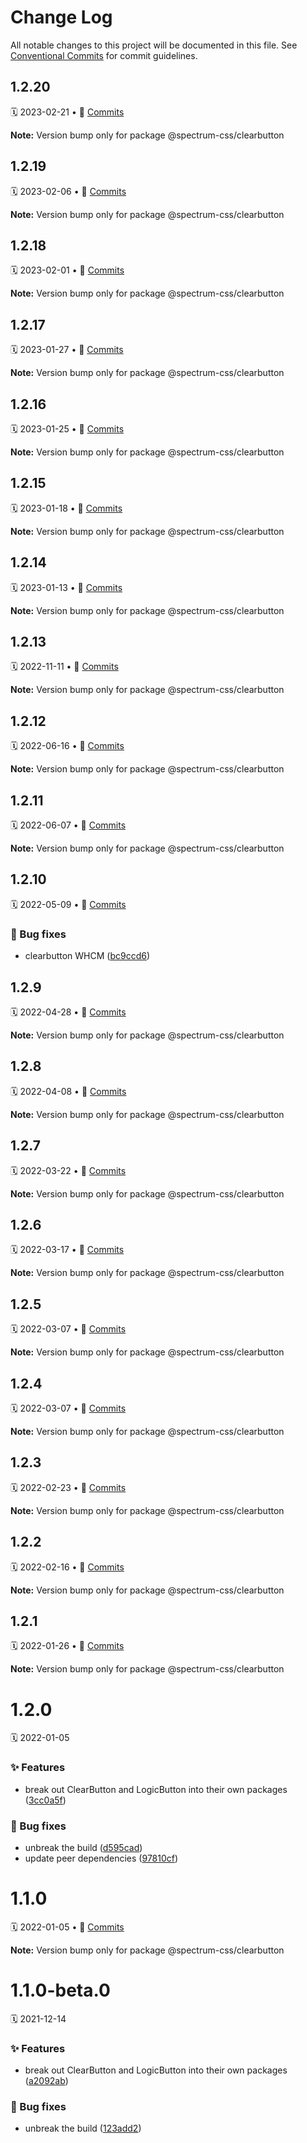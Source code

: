 # Change Log

All notable changes to this project will be documented in this file.
See [Conventional Commits](https://conventionalcommits.org) for commit guidelines.

<a name="1.2.20"></a>
## 1.2.20
🗓 2023-02-21 • 📝 [Commits](https://github.com/adobe/spectrum-css/compare/@spectrum-css/clearbutton@1.2.19...@spectrum-css/clearbutton@1.2.20)

**Note:** Version bump only for package @spectrum-css/clearbutton





<a name="1.2.19"></a>
## 1.2.19
🗓 2023-02-06 • 📝 [Commits](https://github.com/adobe/spectrum-css/compare/@spectrum-css/clearbutton@1.2.18...@spectrum-css/clearbutton@1.2.19)

**Note:** Version bump only for package @spectrum-css/clearbutton





<a name="1.2.18"></a>
## 1.2.18
🗓 2023-02-01 • 📝 [Commits](https://github.com/adobe/spectrum-css/compare/@spectrum-css/clearbutton@1.2.17...@spectrum-css/clearbutton@1.2.18)

**Note:** Version bump only for package @spectrum-css/clearbutton





<a name="1.2.17"></a>
## 1.2.17
🗓 2023-01-27 • 📝 [Commits](https://github.com/adobe/spectrum-css/compare/@spectrum-css/clearbutton@1.2.16...@spectrum-css/clearbutton@1.2.17)

**Note:** Version bump only for package @spectrum-css/clearbutton





<a name="1.2.16"></a>
## 1.2.16
🗓 2023-01-25 • 📝 [Commits](https://github.com/adobe/spectrum-css/compare/@spectrum-css/clearbutton@1.2.15...@spectrum-css/clearbutton@1.2.16)

**Note:** Version bump only for package @spectrum-css/clearbutton





<a name="1.2.15"></a>
## 1.2.15
🗓 2023-01-18 • 📝 [Commits](https://github.com/adobe/spectrum-css/compare/@spectrum-css/clearbutton@1.2.13...@spectrum-css/clearbutton@1.2.15)

**Note:** Version bump only for package @spectrum-css/clearbutton





<a name="1.2.14"></a>
## 1.2.14
🗓 2023-01-13 • 📝 [Commits](https://github.com/adobe/spectrum-css/compare/@spectrum-css/clearbutton@1.2.13...@spectrum-css/clearbutton@1.2.14)

**Note:** Version bump only for package @spectrum-css/clearbutton





<a name="1.2.13"></a>
## 1.2.13
🗓 2022-11-11 • 📝 [Commits](https://github.com/adobe/spectrum-css/compare/@spectrum-css/clearbutton@1.2.12...@spectrum-css/clearbutton@1.2.13)

**Note:** Version bump only for package @spectrum-css/clearbutton





<a name="1.2.12"></a>
## 1.2.12
🗓 2022-06-16 • 📝 [Commits](https://github.com/adobe/spectrum-css/compare/@spectrum-css/clearbutton@1.2.11...@spectrum-css/clearbutton@1.2.12)

**Note:** Version bump only for package @spectrum-css/clearbutton





<a name="1.2.11"></a>
## 1.2.11
🗓 2022-06-07 • 📝 [Commits](https://github.com/adobe/spectrum-css/compare/@spectrum-css/clearbutton@1.2.10...@spectrum-css/clearbutton@1.2.11)

**Note:** Version bump only for package @spectrum-css/clearbutton





<a name="1.2.10"></a>
## 1.2.10
🗓 2022-05-09 • 📝 [Commits](https://github.com/adobe/spectrum-css/compare/@spectrum-css/clearbutton@1.2.9...@spectrum-css/clearbutton@1.2.10)

### 🐛 Bug fixes

* clearbutton WHCM ([bc9ccd6](https://github.com/adobe/spectrum-css/commit/bc9ccd6))





<a name="1.2.9"></a>
## 1.2.9
🗓 2022-04-28 • 📝 [Commits](https://github.com/adobe/spectrum-css/compare/@spectrum-css/clearbutton@1.2.8...@spectrum-css/clearbutton@1.2.9)

**Note:** Version bump only for package @spectrum-css/clearbutton





<a name="1.2.8"></a>
## 1.2.8
🗓 2022-04-08 • 📝 [Commits](https://github.com/adobe/spectrum-css/compare/@spectrum-css/clearbutton@1.2.7...@spectrum-css/clearbutton@1.2.8)

**Note:** Version bump only for package @spectrum-css/clearbutton





<a name="1.2.7"></a>
## 1.2.7
🗓 2022-03-22 • 📝 [Commits](https://github.com/adobe/spectrum-css/compare/@spectrum-css/clearbutton@1.2.6...@spectrum-css/clearbutton@1.2.7)

**Note:** Version bump only for package @spectrum-css/clearbutton





<a name="1.2.6"></a>
## 1.2.6
🗓 2022-03-17 • 📝 [Commits](https://github.com/adobe/spectrum-css/compare/@spectrum-css/clearbutton@1.2.5...@spectrum-css/clearbutton@1.2.6)

**Note:** Version bump only for package @spectrum-css/clearbutton





<a name="1.2.5"></a>
## 1.2.5
🗓 2022-03-07 • 📝 [Commits](https://github.com/adobe/spectrum-css/compare/@spectrum-css/clearbutton@1.2.4...@spectrum-css/clearbutton@1.2.5)

**Note:** Version bump only for package @spectrum-css/clearbutton





<a name="1.2.4"></a>
## 1.2.4
🗓 2022-03-07 • 📝 [Commits](https://github.com/adobe/spectrum-css/compare/@spectrum-css/clearbutton@1.2.3...@spectrum-css/clearbutton@1.2.4)

**Note:** Version bump only for package @spectrum-css/clearbutton





<a name="1.2.3"></a>
## 1.2.3
🗓 2022-02-23 • 📝 [Commits](https://github.com/adobe/spectrum-css/compare/@spectrum-css/clearbutton@1.2.2...@spectrum-css/clearbutton@1.2.3)

**Note:** Version bump only for package @spectrum-css/clearbutton





<a name="1.2.2"></a>
## 1.2.2
🗓 2022-02-16 • 📝 [Commits](https://github.com/adobe/spectrum-css/compare/@spectrum-css/clearbutton@1.2.1...@spectrum-css/clearbutton@1.2.2)

**Note:** Version bump only for package @spectrum-css/clearbutton





<a name="1.2.1"></a>
## 1.2.1
🗓 2022-01-26 • 📝 [Commits](https://github.com/adobe/spectrum-css/compare/@spectrum-css/clearbutton@1.2.0...@spectrum-css/clearbutton@1.2.1)

**Note:** Version bump only for package @spectrum-css/clearbutton





<a name="1.2.0"></a>
# 1.2.0
🗓 2022-01-05

### ✨ Features

* break out ClearButton and LogicButton into their own packages ([3cc0a5f](https://github.com/adobe/spectrum-css/commit/3cc0a5f))


### 🐛 Bug fixes

* unbreak the build ([d595cad](https://github.com/adobe/spectrum-css/commit/d595cad))
* update peer dependencies ([97810cf](https://github.com/adobe/spectrum-css/commit/97810cf))





<a name="1.1.0"></a>
# 1.1.0
🗓 2022-01-05 • 📝 [Commits](https://github.com/adobe/spectrum-css/compare/@spectrum-css/clearbutton@1.1.0-beta.0...@spectrum-css/clearbutton@1.1.0)

**Note:** Version bump only for package @spectrum-css/clearbutton





<a name="1.1.0-beta.0"></a>
# 1.1.0-beta.0
🗓 2021-12-14

### ✨ Features

* break out ClearButton and LogicButton into their own packages ([a2092ab](https://github.com/adobe/spectrum-css/commit/a2092ab))


### 🐛 Bug fixes

* unbreak the build ([123add2](https://github.com/adobe/spectrum-css/commit/123add2))
